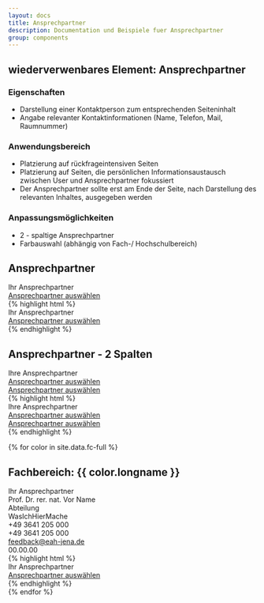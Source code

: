 ```yaml
---
layout: docs
title: Ansprechpartner
description: Documentation und Beispiele fuer Ansprechpartner
group: components
---
```


## wiederverwenbares Element: Ansprechpartner
### Eigenschaften
* Darstellung einer Kontaktperson zum entsprechenden Seiteninhalt
* Angabe relevanter Kontaktinformationen (Name, Telefon, Mail, Raumnummer)

### Anwendungsbereich
* Platzierung auf rückfrageintensiven Seiten
* Platzierung auf Seiten, die persönlichen Informationsaustausch zwischen User und Ansprechpartner fokussiert
* Der Ansprechpartner sollte erst am Ende der Seite, nach Darstellung des relevanten Inhaltes, ausgegeben werden

### Anpassungsmöglichkeiten
* 2 - spaltige Ansprechpartner
* Farbauswahl (abhängig von Fach-/ Hochschulbereich)

<!-- eine Spalte - default -->
<section>
  <h1>Ansprechpartner</h1>
  <section class="element-wrapper contact-color">
    <div class="container">
      <div class="row">
        <div class="contact-wrapper">
          <div class="title">
            <span class="spantitle">Ihr Ansprechpartner</span>
          </div>
          <div class="contact-picture-wrapper">
            <div class="col-xs-12 col-md-3 col-md-offset-3">
              <div class="contact-picture-content">
                <div class="defaulticon"></div>
              </div>
            </div>
          </div>
          <a class="contact-selector-button" href="#">Ansprechpartner auswählen</a>
          <div class="contact-details-wrapper">
          </div>
        </div>
      </div>
    </div>
  </section>
  {% highlight html %}
  <section class="element-wrapper contact-color">
    <div class="container">
      <div class="row">
        <div class="contact-wrapper">
          <div class="title">
            <span class="spantitle">Ihr Ansprechpartner</span>
          </div>
          <div class="contact-picture-wrapper">
            <div class="col-xs-12 col-md-3 col-md-offset-3">
              <div class="contact-picture-content">
                <div class="defaulticon"></div>
              </div>
            </div>
          </div>
          <a class="contact-selector-button" href="#">Ansprechpartner auswählen</a>
          <div class="contact-details-wrapper">
          </div>
        </div>
      </div>
    </div>
  </section>
  {% endhighlight %}
</section>

<!-- zwei Spalten - default -->
<section>
  <h1>Ansprechpartner - 2 Spalten</h1>
  <section class="element-wrapper contact-color">
    <div class="container">
      <div class="row">
        <div class="contacts-wrapper">
          <div class="title">
            <span class="spantitle">Ihre Ansprechpartner</span>
          </div>
          <div class="col-xs-12 col-sm-6">
            <div class="contact-wrapper">
              <div class="contact-picture-wrapper">
                <div class="col-xs-12 col-md-6">
                  <div class="contact-picture-content">
                    <div class="defaulticon"></div>
                  </div>
                </div>
              </div>
              <a class="contact-selector-button" href="#">Ansprechpartner auswählen</a>
              <div class="contact-details-wrapper">
              </div>
            </div>
          </div>
          <div class="col-xs-12 col-sm-6">
            <div class="contact-wrapper">
              <div class="contact-picture-wrapper">
                <div class="col-xs-12 col-md-6">
                  <div class="contact-picture-content">
                    <div class="defaulticon"></div>
                  </div>
                </div>
              </div>
              <a class="contact-selector-button" href="#">Ansprechpartner auswählen</a>
              <div class="contact-details-wrapper">
              </div>
            </div>
          </div>
        </div>
      </div>
    </div>
  </section>
  {% highlight html %}
  <section class="element-wrapper contact-color">
    <div class="container">
      <div class="row">
        <div class="contacts-wrapper">
          <div class="title">
            <span class="spantitle">Ihre Ansprechpartner</span>
          </div>
          <div class="col-xs-12 col-sm-6">
            <div class="contact-wrapper">
              <div class="contact-picture-wrapper">
                <div class="col-xs-12 col-md-6">
                  <div class="contact-picture-content">
                    <div class="defaulticon"></div>
                  </div>
                </div>
              </div>
              <a class="contact-selector-button" href="#">Ansprechpartner auswählen</a>
              <div class="contact-details-wrapper">
              </div>
            </div>
          </div>
          <div class="col-xs-12 col-sm-6">
            <div class="contact-wrapper">
              <div class="contact-picture-wrapper">
                <div class="col-xs-12 col-md-6">
                  <div class="contact-picture-content">
                    <div class="defaulticon"></div>
                  </div>
                </div>
              </div>
              <a class="contact-selector-button" href="#">Ansprechpartner auswählen</a>
              <div class="contact-details-wrapper">
              </div>
            </div>
          </div>
        </div>
      </div>
    </div>
  </section>
  {% endhighlight %}
</section>

<!-- Fachbereiche -->
{% for color in site.data.fc-full %}
<section>
  <h1>Fachbereich: {{ color.longname }}</h1>
  <section class="element-wrapper contact-fc-{{ color.shortname }}">
    <div class="container">
      <div class="row">
        <div class="contact-wrapper">
          <div class="title">
            <span class="spantitle">Ihr Ansprechpartner</span>
          </div>
          <div class="contact-picture-wrapper">
            <div class="col-xs-12 col-md-3 col-md-offset-3">
              <div class="contact-picture-content">
                <div class="defaulticon"></div>
              </div>
            </div>
          </div>
          <div class="contact-details-wrapper">
            <div class="col-xs-12 col-md-6">
              <div class="row">
                <span class="contact-name">Prof. Dr. rer. nat. Vor Name</span>
              </div>
              <div class="row">
                <span class="contact-institution">Abteilung</span>
              </div>
              <div class="row">
                <span class="contact-jobtitle">WasIchHierMache</span>
              </div>
              <div class="row">
                <span class="contact-workphone">
                  <i class="fa fa-phone" aria-hidden="true"></i>
                  <span class="text">+49 3641 205 000</span>
                </span>
              </div>
              <div class="row">
                <span class="contact-workfax">
                  <i class="fa fa-fax" aria-hidden="true"></i>
                  <span class="text">+49 3641 205 000</span>
                </span>
              </div>
              <div class="row">
                <span class="contact-email">
                  <i class="fa fa-envelope-o" aria-hidden="true"></i>
                  <span class="text">
                    <a href="mailto:feedback@eah-jena.de">feedback@eah-jena.de</a>
                  </span>
                </span>
              </div>
              <div class="row">
                <span class="contact-roomnumber">
                  <i class="fa fa-map-marker" aria-hidden="true"></i>
                  <span class="text">00.00.00</span>
                </span>
              </div>
            </div>
          </div>
        </div>
      </div>
    </div>
  </section>
  {% highlight html %}
  <section class="element-wrapper contact-fc-{{ color.shortname }}">
    <div class="container">
      <div class="row">
        <div class="contact-wrapper">
          <div class="title">
            <span class="spantitle">Ihr Ansprechpartner</span>
          </div>
          <div class="contact-picture-wrapper">
            <div class="col-xs-12 col-md-3 col-md-offset-3">
              <div class="contact-picture-content">
                <div class="defaulticon"></div>
              </div>
            </div>
          </div>
          <a class="contact-selector-button" href="#">Ansprechpartner auswählen</a>
          <div class="contact-details-wrapper">
          </div>
        </div>
      </div>
    </div>
  </section>
  {% endhighlight %}
</section>
{% endfor %}
